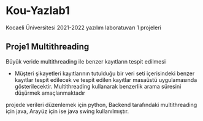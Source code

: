 # Kou-Yazlab1

Kocaeli Üniversitesi 2021-2022 yazılım laboratuvarı 1 projeleri

## Proje1 Multithreading
Büyük veride multithreading ile benzer kayıtların tespit edilmesi

- Müşteri şikayetleri kayıtlarının tutulduğu bir veri seti içerisindeki benzer kayıtlar tespit 
edilecek ve tespit edilen kayıtlar masaüstü uygulamasında gösterilecektir. Multithreading 
kullanarak benzerlik arama süresini düşürmek amaçlanmaktadır

projede verileri düzenlemek için python, Backend tarafındaki multithreading için java, Arayüz için ise java swing kullanılmıştır. 
